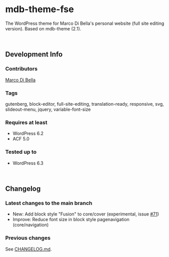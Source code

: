 # mdb-theme-fse
The WordPress theme for Marco Di Bella's personal website (full site editing version). Based on mdb-theme (2.1).

<br>

## Development Info

### Contributors
[Marco Di Bella](https://github.com/mdibella-dev)

### Tags
gutenberg, block-editor, full-site-editing, translation-ready, responsive, svg, slideout-menu, jquery, variable-font-size

### Requires at least

- WordPress 6.2
- ACF 5.0

### Tested up to

- WordPress 6.3

<br>

## Changelog

### Latest changes to the main branch

- New: Add block style "Fusion" to core/cover (experimental, issue [#71](https://github.com/mdibella-dev/mdb-theme-fse/issues/71))
- Improve: Reduce font size in block style pagenavigation (core/navigation)


### Previous changes

See [CHANGELOG.md](https://github.com/mdibella-dev/mdb-theme-fse/blob/main/CHANGELOG.md).
